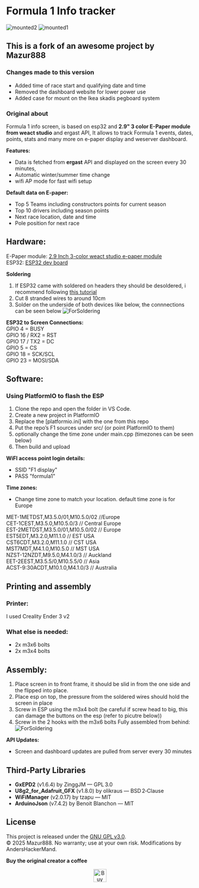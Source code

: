 # Formula 1 Info tracker  
![mounted2](F1/pictures/mounted2.jpg)
![mounted1](F1/pictures/mounted1.jpg)
## This is a fork of an awesome project by Mazur888 
### Changes made to this version
- Added time of race start and qualifying date and time
- Removed the dashboard website for lower power use 
- Added case for mount on the Ikea skadis pegboard system
### Original about
Formula 1 info screen, is based on esp32 and **2.9"  3 color E-Paper module from weact studio** and ergast API, It allows to track Formula 1 events, dates, points, stats and many more on e-paper display and weserver dashboard.  
  
**Features:**  
  
- Data is fetched from **ergast** API and displayed on the screen every 30 minutes,  
- Automatic winter/summer time change  
- wifi AP mode for fast wifi setup  
    
**Default data on E-paper:**  
  
- Top 5 Teams including constructors points for current season   
- Top 10 drivers including season points   
- Next race location, date and time  
- Pole position for next race  

  
## **Hardware:**  
E-Paper module: [2.9 Inch 3-color weact studio e-paper module](https://www.aliexpress.com/item/1005005183232092.html?spm=a2g0o.productlist.main.2.d29e43e0C0sZmD&algo_pvid=ab08f407-4a25-4efe-bcc8-adf1ec59051f&algo_exp_id=ab08f407-4a25-4efe-bcc8-adf1ec59051f-1&pdp_ext_f=%7B%22order%22%3A%22740%22%2C%22eval%22%3A%221%22%7D&pdp_npi=4%40dis%21GBP%2126.76%217.09%21%21%21251.74%2166.72%21%40211b813b17533132046734689e8b5e%2112000032024103612%21sea%21UK%210%21ABX&curPageLogUid=xo1fotgOXa89&utparam-url=scene%3Asearch%7Cquery_from%3A)  
ESP32: [ESP32 dev board](https://www.aliexpress.com/item/1005010047681414.html?spm=a2g0o.productlist.main.1.30ec1b2cBcUzxq&algo_pvid=14b9ba4f-94ec-4696-9887-1cc359ec1b20&algo_exp_id=14b9ba4f-94ec-4696-9887-1cc359ec1b20-0&pdp_ext_f=%7B%22order%22%3A%225%22%2C%22eval%22%3A%221%22%2C%22fromPage%22%3A%22search%22%7D&pdp_npi=6%40dis%21DKK%2178.46%2128.25%21%21%2185.80%2130.89%21%40211b61ae17593335981955231ef35b%2112000050947514964%21sea%21DK%21938313092%21X%211%210%21n_tag%3A-29919%3Bd%3A570e4a5%3Bm03_new_user%3A-29895&curPageLogUid=9CoVqIbFTJsd&utparam-url=scene%3Asearch%7Cquery_from%3A%7Cx_object_id%3A1005010047681414%7C_p_origin_prod%3A)

**Soldering**
1. If ESP32 came with soldered on headers they should be desoldered, i recommend following [this tutorial](https://www.instructables.com/How-to-Desolder-Headers/) 
2. Cut 8 stranded wires to around 10cm
3. Solder on the underside of both devices like below, the connnections can be seen below
![ForSoldering](F1/pictures/ForSoldering.jpg)

**ESP32 to Screen Connections:**  
GPIO 4 = BUSY  
GPIO 16 / RX2 = RST  
GPIO 17 / TX2 = DC  
GPIO 5 = CS  
GPIO 18  = SCK/SCL  
GPIO 23 = MOSI/SDA  

## **Software:**

### Using PlatformIO to flash the ESP
1. Clone the repo and open the folder in VS Code.
2. Create a new project in PlatformIO
3. Replace the [platformio.ini] with the one from this repo
4. Put the repo’s F1 sources under src/ (or point PlatformIO to them)
5. optionally change the time zone under main.cpp (timezones can be seen below)
6. Then build and upload

**WiFI access point login details:**  
- SSID "F1 display"  
- PASS "formula1"  
  
**Time zones:**  
- Change time zone to match your location. default time zone is for Europe  
  
MET-1METDST,M3.5.0/01,M10.5.0/02   //Europe  
CET-1CEST,M3.5.0,M10.5.0/3         // Central Europe  
EST-2METDST,M3.5.0/01,M10.5.0/02   // Europe  
EST5EDT,M3.2.0,M11.1.0           // EST USA  
CST6CDT,M3.2.0,M11.1.0           // CST USA  
MST7MDT,M4.1.0,M10.5.0           // MST USA  
NZST-12NZDT,M9.5.0,M4.1.0/3      // Auckland  
EET-2EEST,M3.5.5/0,M10.5.5/0     // Asia  
ACST-9:30ACDT,M10.1.0,M4.1.0/3   // Australia  

## Printing and assembly

### Printer:  
I used Creality Ender 3 v2

### What else is needed:  
- 2x m3x6 bolts
- 2x m3x4 bolts

## Assembly:  
1. Place screen in to front frame, it should be slid in from the one side and the flipped into place.   
2. Place esp on top, the pressure from the soldered wires should hold the screen in place
3. Screw in ESP using the m3x4 bolt (be careful if screw head to big, this can damage the buttons on the esp (refer to picutre below))
4. Screw in the 2 hooks with the m3x6 bolts
Fully assembled from behind:
![ForSoldering](F1/pictures/AssembledBehind.png)

**API Updates:**  
- Screen and dashboard updates are pulled from server every 30 minutes

## **Third‑Party Libraries**  
- **GxEPD2** (v1.6.4) by ZinggJM — GPL 3.0  
- **U8g2_for_Adafruit_GFX** (v1.8.0) by olikraus — BSD 2‑Clause  
- **WiFiManager** (v2.0.17) by tzapu — MIT  
- **ArduinoJson** (v7.4.2) by Benoit Blanchon — MIT

  
## License
This project is released under the [GNU GPL v3.0](LICENSE).  
© 2025 Mazur888. No warranty; use at your own risk.
Modifications by AndersHackerMand.

**Buy the original creator a coffee**
<p align="center">
<a href="https://www.buymeacoffee.com/mazur888" target="_blank"><img src="https://cdn.buymeacoffee.com/buttons/default-orange.png" alt="Buy Me A Coffee" height="35" width="auto"></a>
</p>

